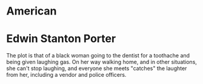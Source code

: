# American
# Edwin Stanton Porter
The plot is that of a black woman going to the dentist for a toothache and being given laughing gas. On her way walking home, and in other situations, she can't stop laughing, and everyone she meets "catches" the laughter from her, including a vendor and police officers.